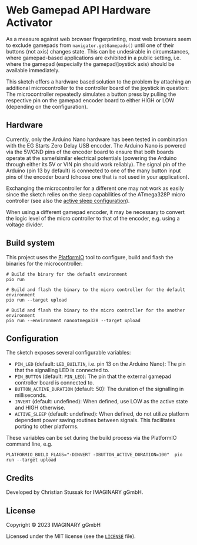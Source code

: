 # Web Gamepad API Hardware Activator

As a measure against web browser fingerprinting, most web browsers seem to exclude gamepads from `navigator.getGamepads()` until one of their buttons (not axis) changes state. This can be undesirable in circumstances, where gamepad-based applications are exhibited in a public setting, i.e. where the gamepad (especially the gamepad/joystick axis) should be available immediately.

This sketch offers a hardware based solution to the problem by attaching an additional microcontroller to the controller board of the joystick in question: The microcontroller repeatedly simulates a button press by pulling the respective pin on the gamepad encoder board to either HIGH or LOW (depending on the configuration).

## Hardware

Currently, only the Arduino Nano hardware has been tested in combination with the EG Starts Zero Delay USB encoder. The Arduino Nano is powered via the 5V/GND pins of the encoder board to ensure that both boards operate at the same/similar electrical potentials (powering the Arduino through either its 5V or VIN pin should work reliably). The signal pin of the Arduino (pin 13 by default) is connected to one of the many button input pins of the encoder board (choose one that is not used in your application).

Exchanging the microcontroller for a different one may not work as easily since the sketch relies on the sleep capabilities of the ATmega328P micro controller (see also the [active sleep configuration](#configuration)).

When using a different gamepad encoder, it may be necessary to convert the logic level of the micro controller to that of the encoder, e.g. using a voltage divider.

## Build system

This project uses the [PlatformIO](https://platformio.org/) tool to configure, build and flash the binaries for the microcontroller:

```shell
# Build the binary for the default environment
pio run

# Build and flash the binary to the micro controller for the default environment
pio run --target upload

# Build and flash the binary to the micro controller for the another environment
pio run --environment nanoatmega328 --target upload
```

## Configuration

The sketch exposes several configurable variables:

- `PIN_LED` (default: `LED_BUILTIN`, i.e. pin 13 on the Arduino Nano): The pin that the signalling LED is connected to.
- `PIN_BUTTON` (default: `PIN_LED`): The pin that the external gamepad controller board is connected to.
- `BUTTON_ACTIVE_DURATION` (default: 50): The duration of the signalling in milliseconds.
- `INVERT` (default: undefined): When defined, use LOW as the active state and HIGH otherwise.
- `ACTIVE_SLEEP` (default: undefined): When defined, do not utilize platform dependent power saving routines between signals. This facilitates porting to other platforms.

These variables can be set during the build process via the PlatformIO command line, e.g.

```shell
PLATFORMIO_BUILD_FLAGS="-DINVERT -DBUTTON_ACTIVE_DURATION=100"  pio run --target upload
```

## Credits

Developed by Christian Stussak for IMAGINARY gGmbH.

## License

Copyright © 2023 IMAGINARY gGmbH

Licensed under the MIT license (see the [`LICENSE`](LICENSE) file).
